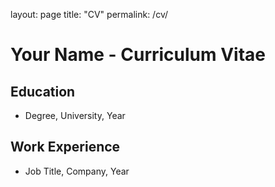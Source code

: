layout: page
title: "CV"
permalink: /cv/



# Your Name - Curriculum Vitae

## Education
- Degree, University, Year

## Work Experience
- Job Title, Company, Year

